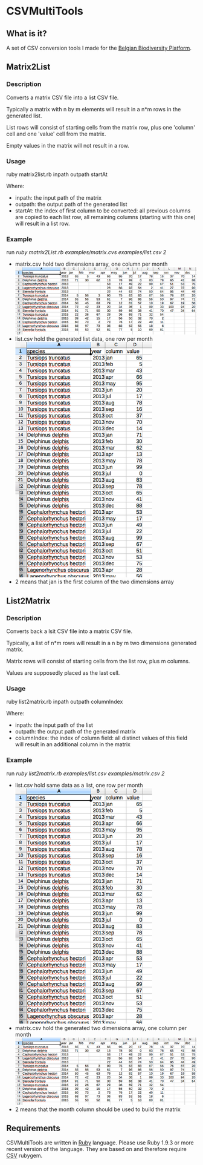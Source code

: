 # CSVMultiTools

## What is it?
A set of CSV conversion tools I made for the [Belgian Biodiversity Platform](http://www.biodiversity.be).

## Matrix2List
### Description
Converts a matrix CSV file into a list CSV file.

Typically a matrix with n by m elements will result in a n*m rows in the generated list.

List rows will consist of starting cells from the matrix row, plus one 'column' cell and one 'value' cell from the matrix.

Empty values in the matrix will not result in a row.

### Usage
ruby matrix2list.rb inpath outpath startAt

Where:
* inpath: the input path of the matrix
* outpath: the output path of the generated list
* startAt: the index of first column to be converted:
all previous columns are copied to each list row,
all remaining columns (starting with this one) will result in a list row.

### Example
run <i>ruby matrix2List.rb examples/matrix.cvs examples/list.csv 2</i>
* matrix.csv hold two dimensions array, one column per month
![matrix](examples/matrix.png)
* list.csv hold the generated list data, one row per month
![list](examples/list.png)
* 2 means that jan is the first column of the two dimensions array

## List2Matrix
### Description
Converts back a lsit CSV file into a matrix CSV file.

Typically, a list of n*m rows will result in a n by m two dimensions generated matrix.

Matrix rows will consist of starting cells from the list row, plus m columns.

Values are supposedly placed as the last cell.

### Usage
ruby list2matrix.rb inpath outpath columnIndex

Where:
* inpath: the input path of the list
* outpath: the output path of the generated matrix
* columnIndex: the index of column field:
all distinct values of this field will result in an additional column in the matrix

### Example
run <i>ruby list2matrix.rb examples/list.csv examples/matrix.csv 2</i>
* list.csv hold same data as a list, one row per month
![list](examples/list.png)
* matrix.csv hold the generated two dimensions array, one column per month
![matrix](examples/matrix.png)
* 2 means that the month column should be used to build the matrix

## Requirements
CSVMultiTools are written in [Ruby](https://www.ruby-lang.org/) language.
Please use Ruby 1.9.3 or more recent version of the language.
They are based on and therefore require [CSV](http://ruby-doc.org/stdlib-1.9.3/libdoc/csv/rdoc/CSV.html) rubygem.
